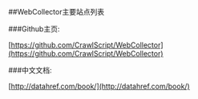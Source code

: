 ##WebCollector主要站点列表

###Github主页:

[https://github.com/CrawlScript/WebCollector](https://github.com/CrawlScript/WebCollector)


###中文文档:

[http://datahref.com/book/](http://datahref.com/book/)